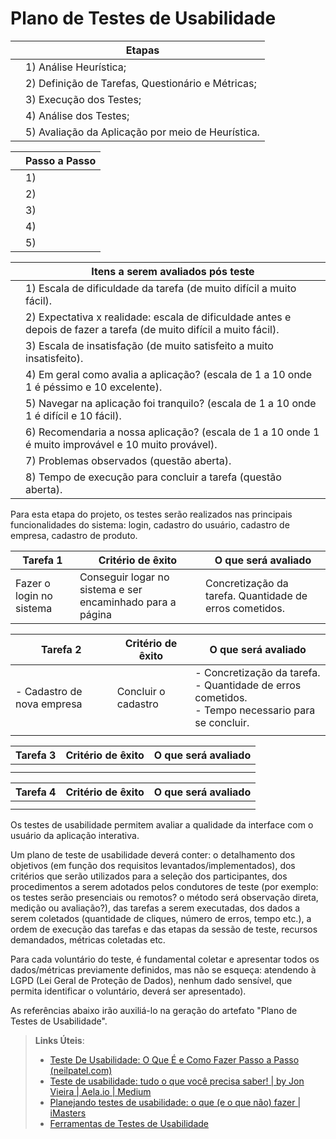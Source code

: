 # Plano de Testes de Usabilidade

|   | Etapas  |
|---|---------| 
|   | 1) Análise Heurística;  |
|   | 2) Definição de Tarefas, Questionário e Métricas;     |
|   | 3) Execução dos Testes;     |
|   | 4) Análise dos Testes;    |
|   | 5) Avaliação da Aplicação por meio de Heurística.     |

|   | Passo a Passo  |
|---|----------------| 
|   | 1)             |
|   | 2)      |
|   | 3)      |
|   | 4)      |
|   | 5)      |


|   | Itens a serem avaliados pós teste |
|---|---------| 
|   | 1) Escala de dificuldade da tarefa (de muito difícil a muito fácil).|
|   | 2) Expectativa x realidade: escala de dificuldade antes e depois de fazer a tarefa (de muito difícil a muito fácil).|
|   | 3) Escala de insatisfação (de muito satisfeito a muito insatisfeito).|
|   | 4) Em geral como avalia a aplicação? (escala de 1 a 10 onde 1 é péssimo e 10 excelente). |
|   | 5) Navegar na aplicação foi tranquilo? (escala de 1 a 10 onde 1 é difícil e 10 fácil).|
|   | 6) Recomendaria a nossa aplicação? (escala de 1 a 10 onde 1 é muito improvável e 10 muito provável).|
|   | 7) Problemas observados (questão aberta).|
|   | 8) Tempo de execução para concluir a tarefa (questão aberta).|

Para esta etapa do projeto, os testes serão realizados nas principais funcionalidades do sistema: login, cadastro do usuário, cadastro de empresa, cadastro de produto.

| Tarefa 1 | Critério de êxito | O que será avaliado |
|----------|-------------------|---------------------|
| Fazer o login no sistema |  Conseguir logar no sistema e ser encaminhado para a página  |  Concretização da tarefa. Quantidade de erros cometidos. |


| Tarefa 2 | Critério de êxito | O que será avaliado |
|----------|-------------------|---------------------|
| - Cadastro de nova empresa |  Concluir o cadastro | - Concretização da tarefa. <br> - Quantidade de erros cometidos.<br> - Tempo necessario para se concluir. |
|          |                   |                     |

| Tarefa 3 | Critério de êxito | O que será avaliado |
|----------|-------------------|---------------------|
|          |                   |                     |
|          |                   |                     |

| Tarefa 4 | Critério de êxito | O que será avaliado |
|----------|-------------------|---------------------|
|          |                   |                     |
|          |                   |                     |



Os testes de usabilidade permitem avaliar a qualidade da interface com o usuário da aplicação interativa.

Um plano de teste de usabilidade deverá conter: o detalhamento dos objetivos (em função dos requisitos levantados/implementados), dos critérios que serão utilizados para a seleção dos participantes, dos procedimentos a serem adotados pelos condutores de teste (por exemplo: os testes serão presenciais ou remotos? o método será observação direta, medição ou avaliação?), das tarefas a serem executadas, dos dados a serem coletados (quantidade de cliques, número de erros, tempo etc.), a ordem de execução das tarefas e das etapas da sessão de teste, recursos demandados, métricas coletadas etc.

Para cada voluntário do teste, é fundamental coletar e apresentar todos os dados/métricas previamente definidos, mas não se esqueça: atendendo à LGPD (Lei Geral de Proteção de Dados), nenhum dado sensível, que permita identificar o voluntário, deverá ser apresentado).

As referências abaixo irão auxiliá-lo na geração do artefato "Plano de Testes de Usabilidade".

> **Links Úteis**:
> - [Teste De Usabilidade: O Que É e Como Fazer Passo a Passo (neilpatel.com)](https://neilpatel.com/br/blog/teste-de-usabilidade/)
> - [Teste de usabilidade: tudo o que você precisa saber! | by Jon Vieira | Aela.io | Medium](https://medium.com/aela/teste-de-usabilidade-o-que-voc%C3%AA-precisa-saber-39a36343d9a6/)
> - [Planejando testes de usabilidade: o que (e o que não) fazer | iMasters](https://imasters.com.br/design-ux/planejando-testes-de-usabilidade-o-que-e-o-que-nao-fazer/)
> - [Ferramentas de Testes de Usabilidade](https://www.usability.gov/how-to-and-tools/resources/templates.html)
